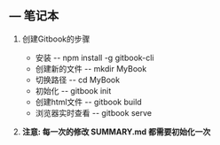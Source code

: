 ##  — 笔记本
1. 创建Gitbook的步骤  
    - 安装  --  npm install -g gitbook-cli
    - 创建新的文件  -- mkdir MyBook
    - 切换路径  --  cd MyBook
    - 初始化  -- gitbook init
    - 创建html文件  --  gitbook build
    - 浏览器实时查看  --  gitbook serve
    
2. <strong color='red'>注意: 每一次的修改 SUMMARY.md 都需要初始化一次</strong>

